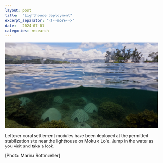 ```yaml
---
layout: post
title:  "Lighthouse deployment"
excerpt_separator: "<!--more-->"
date:   2024-07-01
categories: research
---
```


<img src="/assets/posts/lighthouse.jpg" width="800"/>

Leftover coral settlement modules have been deployed at the permitted stabilization site near the lighthouse on Moku o Loʻe. Jump in the water as you visit and take a look.<!--more-->

[Photo: Marina Rottmueller]